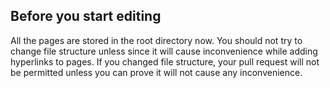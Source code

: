 ## Before you start editing

All the pages are stored in the root directory now. You should not try to change file structure unless since it will cause inconvenience while adding hyperlinks to pages. If you changed file structure, your pull request will not be permitted unless you can prove it will not cause any inconvenience.